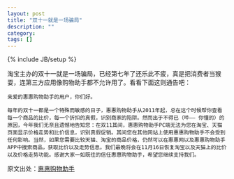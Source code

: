 ```yaml
---
layout: post
title: "双十一就是一场骗局"
description: ""
category:
tags: []
---
```

{% include JB/setup %}

淘宝主办的双十一就是一场骗局，已经第七年了还乐此不疲，真是把消费者当猴耍，连第三方应用像购物助手都不允许用了。看看下面这则通告吧：


	亲爱的惠惠购物助手的用户，你们好。

	每年的双十一都是一个特殊而敏感的日子，惠惠购物助手从2011年起，总在这个时候帮你查看每一个商品的比价，每一个折扣的真假，识别商家的陷阱。然而出于不得已（哔—— 你懂的）的原因，今年我们无奈且遗憾地告知您：在双11其间，惠惠购物助手PC端无法为您在淘宝、天猫页面显示价格走势和比价信息，识别真假促销。其间您在其他网站上使用惠惠购物助手不会受到任何影响。当然，如果您需要比较天猫、淘宝的商品价格，仍然可以在惠惠网以及惠惠购物助手APP中搜索商品，获取比价以及走势信息。我们最晚将会在11月16日恢复淘宝以及天猫上的比价以及价格走势功能。感谢大家一如既往的信任惠惠购物助手，希望您继续支持我们。

原文出处：[惠惠购物助手](http://www.huihui.cn/news/30092353?spm=a220o.1000855.0.0.bYY8kt)

